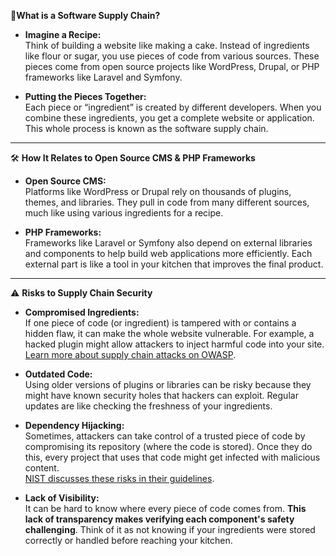 🤔**What is a Software Supply Chain?**

* **Imagine a Recipe:**  
  Think of building a website like making a cake. Instead of ingredients like flour or sugar, you use pieces of code from various sources. These pieces come from open source projects like WordPress, Drupal, or PHP frameworks like Laravel and Symfony.

* **Putting the Pieces Together:**  
  Each piece or “ingredient” is created by different developers. When you combine these ingredients, you get a complete website or application. This whole process is known as the software supply chain.

---

🛠 **How It Relates to Open Source CMS & PHP Frameworks**

* **Open Source CMS:**  
  Platforms like WordPress or Drupal rely on thousands of plugins, themes, and libraries. They pull in code from many different sources, much like using various ingredients for a recipe.

* **PHP Frameworks:**  
  Frameworks like Laravel or Symfony also depend on external libraries and components to help build web applications more efficiently. Each external part is like a tool in your kitchen that improves the final product.

---

⚠ **Risks to Supply Chain Security**

* **Compromised Ingredients:**  
  If one piece of code (or ingredient) is tampered with or contains a hidden flaw, it can make the whole website vulnerable. For example, a hacked plugin might allow attackers to inject harmful code into your site.  
  [Learn more about supply chain attacks on OWASP](https://owasp.org/www-project-dependency-track/).

* **Outdated Code:**   
  Using older versions of plugins or libraries can be risky because they might have known security holes that hackers can exploit. Regular updates are like checking the freshness of your ingredients.

* **Dependency Hijacking:**  
  Sometimes, attackers can take control of a trusted piece of code by compromising its repository (where the code is stored). Once they do this, every project that uses that code might get infected with malicious content.  
  [NIST discusses these risks in their guidelines](https://csrc.nist.gov/projects/cyber-supply-chain-risk-management).

* **Lack of Visibility:**  
  It can be hard to know where every piece of code comes from. **This lack of transparency makes verifying each component's safety challenging**. Think of it as not knowing if your ingredients were stored correctly or handled before reaching your kitchen.  

